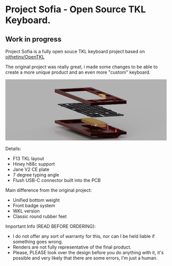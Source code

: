 # Project Sofia - Open Source TKL Keyboard.

 ## Work in progress
 
 Project Sofia is a fully open souce TKL keyboard project based on [ojthetiny/OpenTKL](https://github.com/ojthetiny/OpenTKL)
 
 The original project was really great, i made some changes to be able to create a more unique product and an even more "custom" keyboard. 
 
 ![alt text](https://github.com/DreightPP/ProjectSofia/blob/main/Render/OpenTKL_assembly_2022-May-28_10-24-52PM-000_CustomizedView34510954968.png)
 
 Details:
- F13 TKL layout
- Hiney h88c support
- Jane V2 CE plate
- 7 degree typing angle
- Flush USB-C connector built into the PCB

Main difference from the original project:
- Unified bottom weight 
- Front badge system
- WKL version
- Classic round rubber feet

Important Info (READ BEFORE ORDERING):
- I do not offer any sort of warranty for this, nor can I be held liable if something goes wrong.
- Renders are not fully representative of the final product.
- Please, PLEASE look over the design before you do anything with it, it's possible and very likely that there are some errors, I'm just a human.
